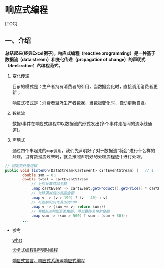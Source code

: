 # 响应式编程

[TOC]

## 一、介绍

**总结起来(经典Excel例子)，响应式编程（reactive programming）是一种基于数据流（data stream）和变化传递（propagation of change）的声明式（declarative）的编程范式。**

1. 变化传递

   目前的模式是：生产者持有消费者的引用，当数据变化时，直接调用消费者更新；

   响应式模式是：消费者监听生产者数据，当数据变化时，自动更新自身。

2. 数据流

   数据/事件在响应式编程中以数据流的形式发出(多个事件走相同的流水线通道)。

3. 声明式

   通过四个串起来的`map`调用，我们先声明好了对于数据流“将会”进行什么样的处理，当有数据流过来时，就会按照声明好的处理流程逐个进行处理。

```java
// 固定的处理逻辑    
public void listenOn(DataStream<CartEvent> cartEventStream) {   // 1
        double sum = 0；
        double total = cartEventStream
            // 分别计算商品金额
            .map(cartEvent -> cartEvent.getProduct().getPrice() * cartEvent.getQuantity())  // 2
            // 计算满减后的商品金额
            .map(v -> (v > 199) ? (v - 40) : v)
            // 将金额的变化累加到sum
            .map(v -> {sum += v; return sum;})
            // 根据sum判断是否免邮，得到最终总付款金额
            .map(sum -> (sum > 500) ? sum : (sum + 50));
        ...

```







- 参考

  [what](https://blog.csdn.net/get_set/article/details/79455258)

  [命令式编程&声明时编程](https://www.cnblogs.com/sirkevin/archive/2018/01/15/8283110.html)

  [响应式宣言、响应式系统与响应式编程](https://blog.csdn.net/get_set/article/details/79506602?spm=1001.2014.3001.5501)